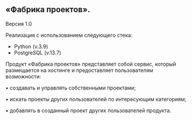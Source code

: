 ## «Фабрика проектов».
Версия 1.0

Реализация с использованием следующего стека:

- Python (v.3.9)
- PostgreSQL (v.13.7)

Продукт «Фабрика проектов» представляет собой сервис, который размещается на хостинге и предоставляет пользователям возможности:

   • создавать и управлять собственными проектами;
    
   • искать проекты других пользователей по интересующим категориям;
    
   • добавлять в созданный проект других пользователей продукта.


